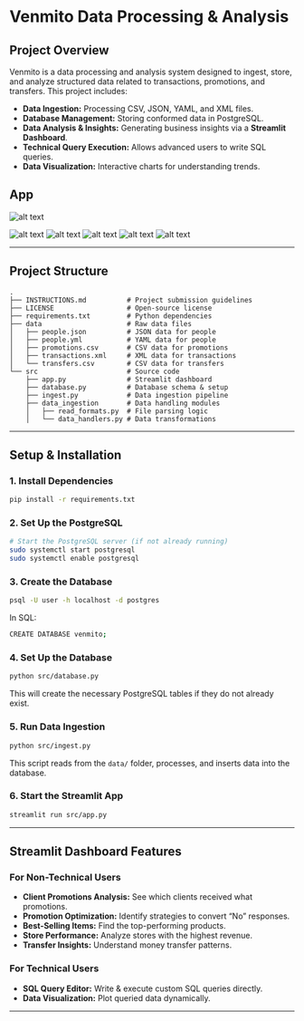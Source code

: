 # Venmito Data Processing & Analysis

## Project Overview

Venmito is a data processing and analysis system designed to ingest, store, and analyze structured data related to transactions, promotions, and transfers. This project includes:

- **Data Ingestion:** Processing CSV, JSON, YAML, and XML files.
- **Database Management:** Storing conformed data in PostgreSQL.
- **Data Analysis & Insights:** Generating business insights via a **Streamlit Dashboard**.
- **Technical Query Execution:** Allows advanced users to write SQL queries.
- **Data Visualization:** Interactive charts for understanding trends.

## App

![alt text](images/image.png)

![alt text](images/image-1.png)
![alt text](images/image-2.png)
![alt text](images/image-3.png)
![alt text](images/image-4.png)
![alt text](images/image-5.png)

---

## Project Structure

```
.
├── INSTRUCTIONS.md          # Project submission guidelines
├── LICENSE                  # Open-source license
├── requirements.txt         # Python dependencies
├── data                     # Raw data files
│   ├── people.json          # JSON data for people
│   ├── people.yml           # YAML data for people
│   ├── promotions.csv       # CSV data for promotions
│   ├── transactions.xml     # XML data for transactions
│   └── transfers.csv        # CSV data for transfers
└── src                      # Source code
    ├── app.py               # Streamlit dashboard
    ├── database.py          # Database schema & setup
    ├── ingest.py            # Data ingestion pipeline
    ├── data_ingestion       # Data handling modules
    │   ├── read_formats.py  # File parsing logic
    │   └── data_handlers.py # Data transformations
```

---

## Setup & Installation

### **1. Install Dependencies**

```bash
pip install -r requirements.txt
```

### **2. Set Up the PostgreSQL**

```bash
# Start the PostgreSQL server (if not already running)
sudo systemctl start postgresql
sudo systemctl enable postgresql
```

### **3. Create the Database**

```bash
psql -U user -h localhost -d postgres
```

In SQL:

```bash
CREATE DATABASE venmito;
```

### **4. Set Up the Database**

```bash
python src/database.py
```

This will create the necessary PostgreSQL tables if they do not already exist.

### **5. Run Data Ingestion**

```bash
python src/ingest.py
```

This script reads from the `data/` folder, processes, and inserts data into the database.

### **6. Start the Streamlit App**

```bash
streamlit run src/app.py
```

---

## Streamlit Dashboard Features

### **For Non-Technical Users**

- **Client Promotions Analysis:** See which clients received what promotions.
- **Promotion Optimization:** Identify strategies to convert “No” responses.
- **Best-Selling Items:** Find the top-performing products.
- **Store Performance:** Analyze stores with the highest revenue.
- **Transfer Insights:** Understand money transfer patterns.

### **For Technical Users**

- **SQL Query Editor:** Write & execute custom SQL queries directly.
- **Data Visualization:** Plot queried data dynamically.

---

